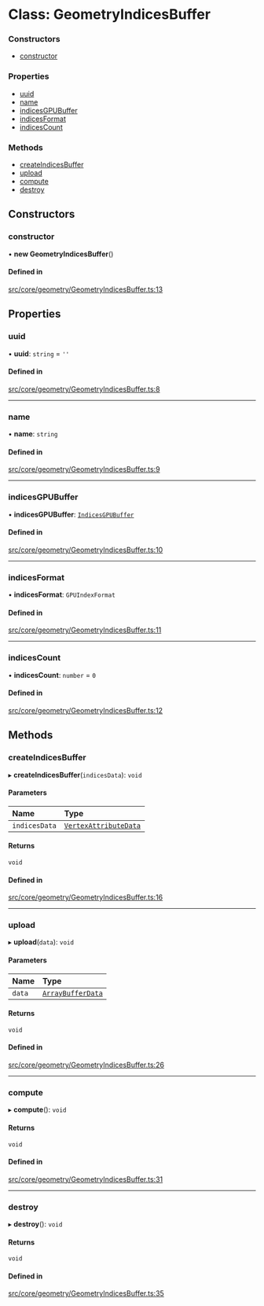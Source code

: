 # Class: GeometryIndicesBuffer

### Constructors

- [constructor](GeometryIndicesBuffer.md#constructor)

### Properties

- [uuid](GeometryIndicesBuffer.md#uuid)
- [name](GeometryIndicesBuffer.md#name)
- [indicesGPUBuffer](GeometryIndicesBuffer.md#indicesgpubuffer)
- [indicesFormat](GeometryIndicesBuffer.md#indicesformat)
- [indicesCount](GeometryIndicesBuffer.md#indicescount)

### Methods

- [createIndicesBuffer](GeometryIndicesBuffer.md#createindicesbuffer)
- [upload](GeometryIndicesBuffer.md#upload)
- [compute](GeometryIndicesBuffer.md#compute)
- [destroy](GeometryIndicesBuffer.md#destroy)

## Constructors

### constructor

• **new GeometryIndicesBuffer**()

#### Defined in

[src/core/geometry/GeometryIndicesBuffer.ts:13](https://github.com/Orillusion/orillusion/blob/main/src/core/geometry/GeometryIndicesBuffer.ts#L13)

## Properties

### uuid

• **uuid**: `string` = `''`

#### Defined in

[src/core/geometry/GeometryIndicesBuffer.ts:8](https://github.com/Orillusion/orillusion/blob/main/src/core/geometry/GeometryIndicesBuffer.ts#L8)

___

### name

• **name**: `string`

#### Defined in

[src/core/geometry/GeometryIndicesBuffer.ts:9](https://github.com/Orillusion/orillusion/blob/main/src/core/geometry/GeometryIndicesBuffer.ts#L9)

___

### indicesGPUBuffer

• **indicesGPUBuffer**: [`IndicesGPUBuffer`](IndicesGPUBuffer.md)

#### Defined in

[src/core/geometry/GeometryIndicesBuffer.ts:10](https://github.com/Orillusion/orillusion/blob/main/src/core/geometry/GeometryIndicesBuffer.ts#L10)

___

### indicesFormat

• **indicesFormat**: `GPUIndexFormat`

#### Defined in

[src/core/geometry/GeometryIndicesBuffer.ts:11](https://github.com/Orillusion/orillusion/blob/main/src/core/geometry/GeometryIndicesBuffer.ts#L11)

___

### indicesCount

• **indicesCount**: `number` = `0`

#### Defined in

[src/core/geometry/GeometryIndicesBuffer.ts:12](https://github.com/Orillusion/orillusion/blob/main/src/core/geometry/GeometryIndicesBuffer.ts#L12)

## Methods

### createIndicesBuffer

▸ **createIndicesBuffer**(`indicesData`): `void`

#### Parameters

| Name | Type |
| :------ | :------ |
| `indicesData` | [`VertexAttributeData`](../types/VertexAttributeData.md) |

#### Returns

`void`

#### Defined in

[src/core/geometry/GeometryIndicesBuffer.ts:16](https://github.com/Orillusion/orillusion/blob/main/src/core/geometry/GeometryIndicesBuffer.ts#L16)

___

### upload

▸ **upload**(`data`): `void`

#### Parameters

| Name | Type |
| :------ | :------ |
| `data` | [`ArrayBufferData`](../types/ArrayBufferData.md) |

#### Returns

`void`

#### Defined in

[src/core/geometry/GeometryIndicesBuffer.ts:26](https://github.com/Orillusion/orillusion/blob/main/src/core/geometry/GeometryIndicesBuffer.ts#L26)

___

### compute

▸ **compute**(): `void`

#### Returns

`void`

#### Defined in

[src/core/geometry/GeometryIndicesBuffer.ts:31](https://github.com/Orillusion/orillusion/blob/main/src/core/geometry/GeometryIndicesBuffer.ts#L31)

___

### destroy

▸ **destroy**(): `void`

#### Returns

`void`

#### Defined in

[src/core/geometry/GeometryIndicesBuffer.ts:35](https://github.com/Orillusion/orillusion/blob/main/src/core/geometry/GeometryIndicesBuffer.ts#L35)

